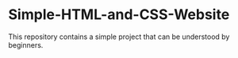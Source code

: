 # Simple-HTML-and-CSS-Website
This repository contains a simple project that can be understood by beginners.

